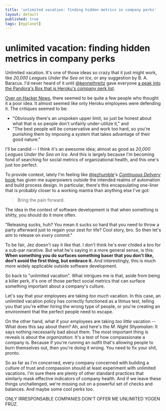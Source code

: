 ```yaml
---
title: 'unlimited vacation: finding hidden metrics in company perks'
layout: default
published: true
tags: [myplanet]
---
```


# unlimited vacation: finding hidden metrics in company perks

Unlimited vacation. It's one of those ideas so crazy that it just might work, like *20,000 Leagues Under the Sea on Ice*, or any suggestion by B. A. Baracus. I'd never heard of it until [@kennethreitz](https://twitter.com/kennethreitz) gave everyone [a peak into the Pandora's Box that is Heroku's company perk list](http://kennethreitz.com/on-heroku-and-2012.html).

[Over on Hacker News](http://news.ycombinator.com/item?id=4874743), there seemed to be quite a few people who thought it a poor idea. It almost seemed like only Heroku employees were defending it. The critiques seemed to be:

- "Obviously there's an unspoken upper limit, so just be honest about what that is so people don't unfairly under-utilize it," and
- "The best people will be conservative and work too hard, so you're punishing them by imposing a system that takes advantage of their good nature."

I'll be candid -- I think it's an awesome idea; almost as good as *20,000 Leagues Under the Sea on Ice*. And this is largely because I'm becoming fond of searching for social metrics of organizational health, and this one's just too perfect.

To provide context, lately I'm feeling like [@jezhumble](https://twitter.com/jezhumble)'s [*Continuous Delivery* book]() has given me superpowers outside the intended realms of automation and build process design. In particular, there's this encapsulating one-liner that is probably closer to a working mantra than anything else I've got:

> Bring the pain forward.

The idea in the context of software development is that when something is shitty, you should do it more often.

"Releasing sucks, huh? You mean it sucks so hard that you need to throw a party afterward just to regain your zest for life? Cool story, bro. So then let's aim to release on *every commit*."

To be fair, Jez doesn't say it like that. I don't think he's ever chided a bro for a sub-par narative. But what he's saying in a more general sense, is this: **When something you do surfaces something baser that you don't like, don't avoid the first thing, but embrace it.** And interestingly, this is much more widely applicable outside software development.

So back to "unlimited vacation". What intrigues me is that, aside from being a killer perk, it's one of those perfect social metrics that can surface something important about a company's culture.

Let's say that your employees are taking *too much* vacation. In this case, an unlimited vacation policy has correctly functioned as a litmus test, telling you that you're either hiring the wrong type of people, or you're creating an environment that the perfect people need to escape.

On the other hand, what if your employees are taking *too little* vacation -- What does this say about them? Ah, and here's the *M. Night Shyamalan*: It says nothing necessarily bad about them. The most important thing is reveals is about the *organization*: It's a test of how compassionate a company is. Because if you're running an outfit that's allowing people to burn themselves out, then you're doing it wrong. You need to fix your shit, pronto.

So as far as I'm concerned, every company concerned with building a culture of trust and compassion should at least experiment with unlimited vacations. I'm sure there are plenty of other standard practices that similarly mask effective indicators of company health. And if we leave these things unchallenged, we're missing out on a powerful set of checks and balances. And maybe some cool perks too.

ONLY IRRESPONSABLE COMPANIES DON'T OFFER ME UNLIMITED YOGEN FRÜZ.